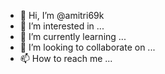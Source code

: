 - 👋 Hi, I’m @amitri69k
- 👀 I’m interested in ...
- 🌱 I’m currently learning ...
- 💞️ I’m looking to collaborate on ...
- 📫 How to reach me ...

<!---
amitri69k/amitri69k is a ✨ special ✨ repository because its `README.md` (this file) appears on your GitHub profile.
You can click the Preview link to take a look at your changes.
--->
